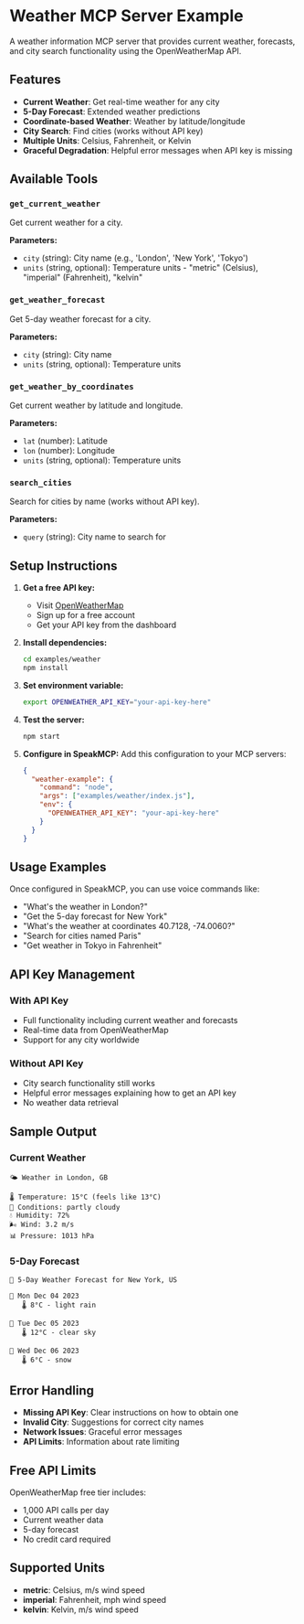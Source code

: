# Weather MCP Server Example

A weather information MCP server that provides current weather, forecasts, and city search functionality using the OpenWeatherMap API.

## Features

- **Current Weather**: Get real-time weather for any city
- **5-Day Forecast**: Extended weather predictions
- **Coordinate-based Weather**: Weather by latitude/longitude
- **City Search**: Find cities (works without API key)
- **Multiple Units**: Celsius, Fahrenheit, or Kelvin
- **Graceful Degradation**: Helpful error messages when API key is missing

## Available Tools

### `get_current_weather`
Get current weather for a city.

**Parameters:**
- `city` (string): City name (e.g., 'London', 'New York', 'Tokyo')
- `units` (string, optional): Temperature units - "metric" (Celsius), "imperial" (Fahrenheit), "kelvin"

### `get_weather_forecast`
Get 5-day weather forecast for a city.

**Parameters:**
- `city` (string): City name
- `units` (string, optional): Temperature units

### `get_weather_by_coordinates`
Get current weather by latitude and longitude.

**Parameters:**
- `lat` (number): Latitude
- `lon` (number): Longitude
- `units` (string, optional): Temperature units

### `search_cities`
Search for cities by name (works without API key).

**Parameters:**
- `query` (string): City name to search for

## Setup Instructions

1. **Get a free API key:**
   - Visit [OpenWeatherMap](https://openweathermap.org/api)
   - Sign up for a free account
   - Get your API key from the dashboard

2. **Install dependencies:**
   ```bash
   cd examples/weather
   npm install
   ```

3. **Set environment variable:**
   ```bash
   export OPENWEATHER_API_KEY="your-api-key-here"
   ```

4. **Test the server:**
   ```bash
   npm start
   ```

5. **Configure in SpeakMCP:**
   Add this configuration to your MCP servers:
   ```json
   {
     "weather-example": {
       "command": "node",
       "args": ["examples/weather/index.js"],
       "env": {
         "OPENWEATHER_API_KEY": "your-api-key-here"
       }
     }
   }
   ```

## Usage Examples

Once configured in SpeakMCP, you can use voice commands like:

- "What's the weather in London?"
- "Get the 5-day forecast for New York"
- "What's the weather at coordinates 40.7128, -74.0060?"
- "Search for cities named Paris"
- "Get weather in Tokyo in Fahrenheit"

## API Key Management

### With API Key
- Full functionality including current weather and forecasts
- Real-time data from OpenWeatherMap
- Support for any city worldwide

### Without API Key
- City search functionality still works
- Helpful error messages explaining how to get an API key
- No weather data retrieval

## Sample Output

### Current Weather
```
🌤️ Weather in London, GB

🌡️ Temperature: 15°C (feels like 13°C)
📝 Conditions: partly cloudy
💧 Humidity: 72%
🌬️ Wind: 3.2 m/s
📊 Pressure: 1013 hPa
```

### 5-Day Forecast
```
📅 5-Day Weather Forecast for New York, US

📆 Mon Dec 04 2023
   🌡️ 8°C - light rain

📆 Tue Dec 05 2023
   🌡️ 12°C - clear sky

📆 Wed Dec 06 2023
   🌡️ 6°C - snow
```

## Error Handling

- **Missing API Key**: Clear instructions on how to obtain one
- **Invalid City**: Suggestions for correct city names
- **Network Issues**: Graceful error messages
- **API Limits**: Information about rate limiting

## Free API Limits

OpenWeatherMap free tier includes:
- 1,000 API calls per day
- Current weather data
- 5-day forecast
- No credit card required

## Supported Units

- **metric**: Celsius, m/s wind speed
- **imperial**: Fahrenheit, mph wind speed  
- **kelvin**: Kelvin, m/s wind speed
